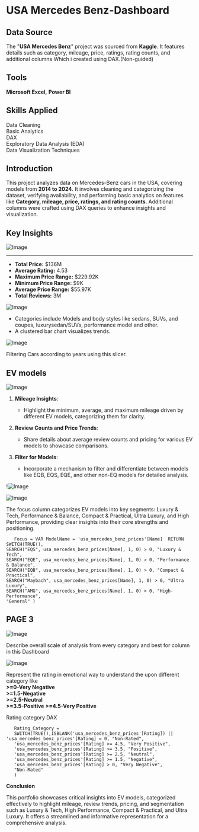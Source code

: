 # USA Mercedes Benz-Dashboard



## Data Source
The "**USA Mercedes Benz**" project was sourced from **Kaggle**.
It features details such as category, mileage, price, ratings, rating counts, and additional columns Which i created using DAX.(Non-guided)

## Tools 

**Microsoft Excel,**
**Power BI**
## Skills Applied
Data Cleaning      
Basic Analytics      
 DAX   
  Exploratory Data Analysis (EDA)  
   Data Visualization Techniques



## Introduction
This project analyzes data on Mercedes-Benz cars in the USA, covering models from **2014 to 2024**. It involves cleaning and categorizing the dataset, verifying availability, and performing basic analytics on features like **Category, mileage, price, ratings, and rating counts**. Additional columns were crafted using DAX queries to enhance insights and visualization.

## Key Insights

![Image](https://github.com/user-attachments/assets/583e76bc-e9e1-4f32-9bf8-13836b167e87)

  

---
- **Total Price:** $136M  
- **Average Rating:** 4.53  
- **Maximum Price Range:** $229.92K  
- **Minimum Price Range:** $9K  
- **Average Price Range:** $55.97K  
- **Total Reviews:** 3M 

![Image](https://github.com/user-attachments/assets/42634b4c-629c-4869-8c42-95fe8a952cf4)


  - Categories include Models and body styles like sedans, SUVs, and coupes, luxurysedan/SUVs, performance model and other.  
- A clustered bar chart visualizes trends. 

![Image](https://github.com/user-attachments/assets/21e17b63-b214-4127-ae31-056afcfd49bd)

Filtering Cars according to years using this slicer.


## EV models

![Image](https://github.com/user-attachments/assets/fad9c6e5-6037-4c59-9a8a-afbfd1d4fce4)



1. **Mileage Insights**:
   - Highlight the minimum, average, and maximum mileage driven by different EV models, categorizing them for clarity.

2. **Review Counts and Price Trends**:
   - Share details about average review counts and pricing for various EV models to showcase comparisons.

3. **Filter for Models**:
   - Incorporate a mechanism to filter and differentiate between models like EQB, EQS, EQE, and other non-EQ models for detailed analysis.

   
!![Image](https://github.com/user-attachments/assets/721c8b14-55bd-449c-9aa4-79214c54b456)

![Image](https://github.com/user-attachments/assets/668f2df7-f89a-4eb9-975f-91a5af704a10)


The focus column categorizes EV models into key segments: Luxury & Tech, Performance & Balance, Compact & Practical, Ultra Luxury, and High Performance, providing clear insights into their core strengths and positioning.






       Focus = VAR ModelName = 'usa_mercedes_benz_prices'[Name]  RETURN SWITCH(TRUE(),
    SEARCH("EQS", usa_mercedes_benz_prices[Name], 1, 0) > 0, "Luxury & Tech",
    SEARCH("EQE", usa_mercedes_benz_prices[Name], 1, 0) > 0, "Performance & Balance",
    SEARCH("EQB", usa_mercedes_benz_prices[Name], 1, 0) > 0, "Compact & Practical",
    SEARCH("Maybach", usa_mercedes_benz_prices[Name], 1, 0) > 0, "Ultra Luxury",
    SEARCH("AMG", usa_mercedes_benz_prices[Name], 1, 0) > 0, "High-Performance",
    "General" )     


## PAGE 3

![Image](https://github.com/user-attachments/assets/33d4c168-1fea-4ff2-aaed-9e8c88c3d7c6)

Describe overall scale of analysis from every category and best for column in this Dashboard


![Image](https://github.com/user-attachments/assets/771a07fe-a6f7-47ea-8e70-d3b5f0710990)

Represent the rating in emotional way to understand the upon different category like       
**>=0-Very Negative**       
**>=1.5-Negative**   
**>=2.5-Neutral**    
**>=3.5-Positive**
**>=4.5-Very Positive**



Rating category DAX

       Rating_Category = 
       SWITCH(TRUE(),ISBLANK('usa_mercedes_benz_prices'[Rating]) || 'usa_mercedes_benz_prices'[Rating] = 0, "Non-Rated",
       'usa_mercedes_benz_prices'[Rating] >= 4.5, "Very Positive",
       'usa_mercedes_benz_prices'[Rating] >= 3.5, "Positive",
       'usa_mercedes_benz_prices'[Rating] >= 2.5, "Neutral",
       'usa_mercedes_benz_prices'[Rating] >= 1.5, "Negative",
       'usa_mercedes_benz_prices'[Rating] > 0, "Very Negative",
       "Non-Rated"
       )

**Conclusion**

This portfolio showcases critical insights into EV models, categorized effectively to highlight mileage, review trends, pricing, and segmentation such as Luxury & Tech, High Performance, Compact & Practical, and Ultra Luxury. It offers a streamlined and informative representation for a comprehensive analysis.
